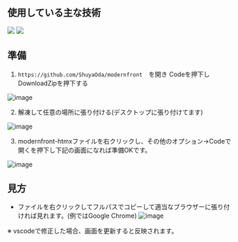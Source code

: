 ## 使用している主な技術
<img src="https://img.shields.io/badge/-Htmx-D3DC43.svg?logo=htmx&style=flat"> <img src="https://img.shields.io/badge/Javascript-276DC3.svg?logo=javascript&style=flat">

## 準備
1. ```https://github.com/ShuyaOda/modernfront```　を開き Codeを押下しDownloadZipを押下する

![image](https://github.com/ShuyaOda/modernfront/assets/159111947/84973820-a94c-4387-ac2c-81fee0b96cdb)

2. 解凍して任意の場所に張り付ける(デスクトップに張り付けてます)

![image](https://github.com/ShuyaOda/modernfront/assets/159111947/e3c81fcd-68b8-419c-bfe3-e9f20f373cbe)

3. modernfront-htmxファイルを右クリックし、その他のオプション→Codeで開くを押下し下記の画面になれば準備OKです。

![image](https://github.com/ShuyaOda/modernfront/assets/159111947/cb811b22-bd58-425c-8d73-a36268daaafe)

## 見方
- ファイルを右クリックしてフルパスでコピーして適当なブラウザーに張り付ければ見れます。(例ではGoogle Chrome)
![image](https://github.com/ShuyaOda/modernfront/assets/159111947/98491c73-3ee8-4c8c-a649-4d9021e8ede7)

※ vscodeで修正した場合、画面を更新すると反映されます。




